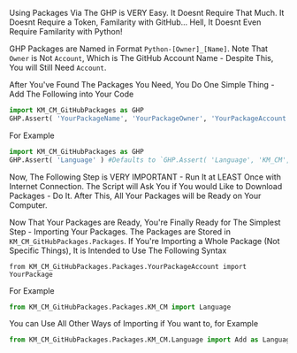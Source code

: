 Using Packages Via The GHP is VERY Easy. It Doesnt Require That Much.
It Doesnt Require a Token, Familarity with GitHub... Hell, It Doesnt Even Require Familarity with Python!

GHP Packages are Named in Format ``Python-[Owner]_[Name]``.  Note That ``Owner`` is Not ``Account``,
Which is The GitHub Account Name - Despite This, You will Still Need ``Account``.

After You've Found The Packages You Need, You Do One Simple Thing - Add The Following into Your Code
```py
import KM_CM_GitHubPackages as GHP
GHP.Assert( 'YourPackageName', 'YourPackageOwner', 'YourPackageAccount' )
```
For Example
```py
import KM_CM_GitHubPackages as GHP
GHP.Assert( 'Language' ) #Defaults to `GHP.Assert( 'Language', 'KM_CM', '0KMCM0' )`
```

Now, The Following Step is VERY IMPORTANT - Run It at LEAST Once with Internet Connection.
The Script will Ask You if You would Like to Download Packages - Do It.
After This, All Your Packages will be Ready on Your Computer.

Now That Your Packages are Ready, You're Finally Ready for The Simplest Step - Importing Your Packages.
The Packages are Stored in `KM_CM_GitHubPackages.Packages`.
If You're Importing a Whole Package (Not Specific Things), It is Intended to Use The Following Syntax
```
from KM_CM_GitHubPackages.Packages.YourPackageAccount import YourPackage
```
For Example
```py
from KM_CM_GitHubPackages.Packages.KM_CM import Language
```
You can Use All Other Ways of Importing if You want to, for Example
```py
from KM_CM_GitHubPackages.Packages.KM_CM.Language import Add as Language_Add, Localize
```
